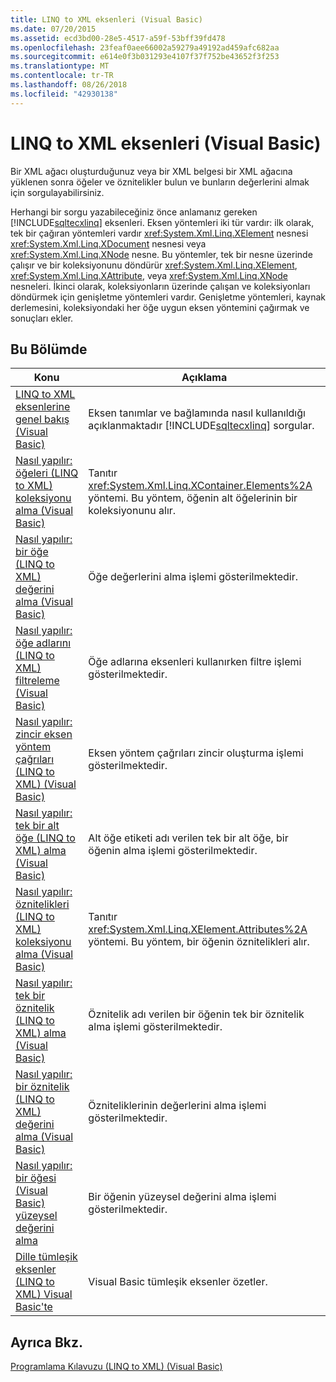 ```yaml
---
title: LINQ to XML eksenleri (Visual Basic)
ms.date: 07/20/2015
ms.assetid: ecd3bd00-28e5-4517-a59f-53bff39fd478
ms.openlocfilehash: 23feaf0aee66002a59279a49192ad459afc682aa
ms.sourcegitcommit: e614e0f3b031293e4107f37f752be43652f3f253
ms.translationtype: MT
ms.contentlocale: tr-TR
ms.lasthandoff: 08/26/2018
ms.locfileid: "42930138"
---
```

# <a name="linq-to-xml-axes-visual-basic"></a>LINQ to XML eksenleri (Visual Basic)
Bir XML ağacı oluşturduğunuz veya bir XML belgesi bir XML ağacına yüklenen sonra öğeler ve öznitelikler bulun ve bunların değerlerini almak için sorgulayabilirsiniz.  
  
 Herhangi bir sorgu yazabileceğiniz önce anlamanız gereken [!INCLUDE[sqltecxlinq](~/includes/sqltecxlinq-md.md)] eksenleri. Eksen yöntemleri iki tür vardır: ilk olarak, tek bir çağıran yöntemleri vardır <xref:System.Xml.Linq.XElement> nesnesi <xref:System.Xml.Linq.XDocument> nesnesi veya <xref:System.Xml.Linq.XNode> nesne. Bu yöntemler, tek bir nesne üzerinde çalışır ve bir koleksiyonunu döndürür <xref:System.Xml.Linq.XElement>, <xref:System.Xml.Linq.XAttribute>, veya <xref:System.Xml.Linq.XNode> nesneleri. İkinci olarak, koleksiyonların üzerinde çalışan ve koleksiyonları döndürmek için genişletme yöntemleri vardır. Genişletme yöntemleri, kaynak derlemesini, koleksiyondaki her öğe uygun eksen yöntemini çağırmak ve sonuçları ekler.  
  
## <a name="in-this-section"></a>Bu Bölümde  
  
|Konu|Açıklama|  
|-----------|-----------------|  
|[LINQ to XML eksenlerine genel bakış (Visual Basic)](../../../../visual-basic/programming-guide/concepts/linq/linq-to-xml-axes-overview.md)|Eksen tanımlar ve bağlamında nasıl kullanıldığı açıklanmaktadır [!INCLUDE[sqltecxlinq](~/includes/sqltecxlinq-md.md)] sorgular.|  
|[Nasıl yapılır: öğeleri (LINQ to XML) koleksiyonu alma (Visual Basic)](../../../../visual-basic/programming-guide/concepts/linq/how-to-retrieve-a-collection-of-elements-linq-to-xml.md)|Tanıtır <xref:System.Xml.Linq.XContainer.Elements%2A> yöntemi. Bu yöntem, öğenin alt öğelerinin bir koleksiyonunu alır.|  
|[Nasıl yapılır: bir öğe (LINQ to XML) değerini alma (Visual Basic)](../../../../visual-basic/programming-guide/concepts/linq/how-to-retrieve-the-value-of-an-element-linq-to-xml.md)|Öğe değerlerini alma işlemi gösterilmektedir.|  
|[Nasıl yapılır: öğe adlarını (LINQ to XML) filtreleme (Visual Basic)](../../../../visual-basic/programming-guide/concepts/linq/how-to-filter-on-element-names-linq-to-xml.md)|Öğe adlarına eksenleri kullanırken filtre işlemi gösterilmektedir.|  
|[Nasıl yapılır: zincir eksen yöntem çağrıları (LINQ to XML) (Visual Basic)](../../../../visual-basic/programming-guide/concepts/linq/how-to-chain-axis-method-calls-linq-to-xml.md)|Eksen yöntem çağrıları zincir oluşturma işlemi gösterilmektedir.|  
|[Nasıl yapılır: tek bir alt öğe (LINQ to XML) alma (Visual Basic)](../../../../visual-basic/programming-guide/concepts/linq/how-to-retrieve-a-single-child-element-linq-to-xml.md)|Alt öğe etiketi adı verilen tek bir alt öğe, bir öğenin alma işlemi gösterilmektedir.|  
|[Nasıl yapılır: öznitelikleri (LINQ to XML) koleksiyonu alma (Visual Basic)](../../../../visual-basic/programming-guide/concepts/linq/how-to-retrieve-a-collection-of-attributes-linq-to-xml.md)|Tanıtır <xref:System.Xml.Linq.XElement.Attributes%2A> yöntemi. Bu yöntem, bir öğenin öznitelikleri alır.|  
|[Nasıl yapılır: tek bir öznitelik (LINQ to XML) alma (Visual Basic)](../../../../visual-basic/programming-guide/concepts/linq/how-to-retrieve-a-single-attribute-linq-to-xml.md)|Öznitelik adı verilen bir öğenin tek bir öznitelik alma işlemi gösterilmektedir.|  
|[Nasıl yapılır: bir öznitelik (LINQ to XML) değerini alma (Visual Basic)](../../../../visual-basic/programming-guide/concepts/linq/how-to-retrieve-the-value-of-an-attribute-linq-to-xml.md)|Özniteliklerinin değerlerini alma işlemi gösterilmektedir.|  
|[Nasıl yapılır: bir öğesi (Visual Basic) yüzeysel değerini alma](../../../../visual-basic/programming-guide/concepts/linq/how-to-retrieve-the-shallow-value-of-an-element.md)|Bir öğenin yüzeysel değerini alma işlemi gösterilmektedir.|  
|[Dille tümleşik eksenler (LINQ to XML) Visual Basic'te](../../../../visual-basic/programming-guide/concepts/linq/language-integrated-axes.md)|Visual Basic tümleşik eksenler özetler.|  
  
## <a name="see-also"></a>Ayrıca Bkz.  
 [Programlama Kılavuzu (LINQ to XML) (Visual Basic)](../../../../visual-basic/programming-guide/concepts/linq/programming-guide-linq-to-xml.md)
